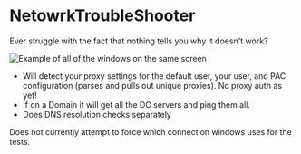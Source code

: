 # NetowrkTroubleShooter
Ever struggle with the fact that nothing tells you why it doesn't work?

![Example of all of the windows on the same screen](https://github.com/mugalugs/NetowrkTroubleShooter/raw/master/screenshots/v1/basic%20ouput.png)

* Will detect your proxy settings for the default user, your user, and PAC configuration (parses and pulls out unique proxies). No proxy auth as yet!
* If on a Domain it will get all the DC servers and ping them all.
* Does DNS resolution checks separately

Does not currently attempt to force which connection windows uses for the tests.
